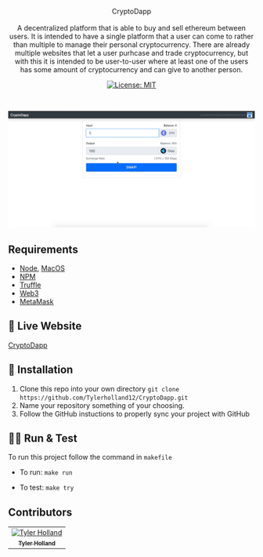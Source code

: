<p align="center">
CryptoDapp
<br>
<br>
A decentralized platform that is able to buy and sell ethereum between users. It is intended to have a single platform that a user can come to rather than multiple to manage their personal cryptocurrency. There are already multiple websites that let a user purhcase and trade cryptocurrency, but with this it is intended to be user-to-user where at least one of the users has some amount of cryptocurrency and can give to another person.
</p>
<p align="center">
  <a href="#" target="_blank">
    <img alt="License: MIT" src="https://img.shields.io/badge/License-MIT-yellow.svg" />
  </a>
</p>
<br>

![alt text](https://github.com/Tylerholland12/CryptoDapp/blob/main/DApp.png?raw=true)

## Requirements 
- [Node](https://nodejs.org/en/), [MacOS](https://formulae.brew.sh/formula/node)
- [NPM](https://www.npmjs.com/get-npm)
- [Truffle](https://www.trufflesuite.com/docs/truffle/getting-started/installation)
- [Web3](https://www.npmjs.com/package/web3)
- [MetaMask](https://metamask.io/)

## 🎥 Live Website
[CryptoDapp](https://tswivel.com/CryptoDapp/)

## 🏁 Installation

1. Clone this repo into your own directory `git clone https://github.com/Tylerholland12/CryptoDapp.git`
1. Name your repository something of your choosing. 
1. Follow the GitHub instuctions to properly sync your project with GitHub

## 🏃🏾 Run & Test
To run this project follow the command in `makefile`

- To run:
`make run`

- To test:
`make try`

## Contributors

<table>
  <tr>
    <td align="center"><a href="https://github.com/tylerholland12"><img src="https://avatars1.githubusercontent.com/u/29693747?s=460&v=4" width="75px;" alt="Tyler Holland"/><br /><sub><b>Tyler Holland</b></sub></a><br/></td>
</table>